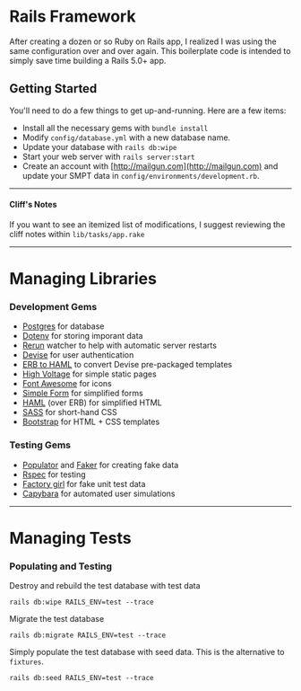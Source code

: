 # Rails Framework

After creating a dozen or so Ruby on Rails app, I realized I was using the same configuration over and over again. This boilerplate code is intended to simply save time building a Rails 5.0+ app.

## Getting Started

You'll need to do a few things to get up-and-running.  Here are a few items:

* Install all the necessary gems with ```bundle install```
* Modify ```config/database.yml``` with a new database name.
* Update your database with ```rails db:wipe```
* Start your web server with ```rails server:start```
* Create an account with [http://mailgun.com](http://mailgun.com) and update your SMPT data in ```config/environments/development.rb```.

---

#### Cliff's Notes

If you want to see an itemized list of modifications, I suggest reviewing the cliff notes within ```lib/tasks/app.rake```

---

# Managing Libraries

### Development Gems

- [Postgres](https://rubygems.org/gems/pg) for database
- [Dotenv](https://rubygems.org/gems/dotenv) for storing imporant data
- [Rerun](https://rubygems.org/gems/rerun/versions/0.11.0) watcher to help with automatic server restarts
- [Devise](https://rubygems.org/gems/devise) for user authentication
- [ERB to HAML](https://rubygems.org/gems/erb2haml) to convert Devise pre-packaged templates
- [High Voltage](https://rubygems.org/gems/high_voltage) for simple static pages
- [Font Awesome](https://rubygems.org/gems/font-awesome-rails) for icons
- [Simple Form](https://rubygems.org/gems/simple_form) for simplified forms
- [HAML](https://rubygems.org/gems/haml) (over ERB) for simplified HTML
- [SASS](https://rubygems.org/gems/sass-rails) for short-hand CSS
- [Bootstrap](https://rubygems.org/gems/bootstrap) for HTML + CSS templates


### Testing Gems

- [Populator](https://rubygems.org/gems/populator) and [Faker](https://rubygems.org/gems/faker) for creating fake data
- [Rspec](https://rubygems.org/gems/rspec) for testing
- [Factory girl](https://rubygems.org/gems/factory_girl_rails) for fake unit test data
- [Capybara](https://rubygems.org/gems/capybara) for automated user simulations


---


# Managing Tests

### Populating and Testing

Destroy and rebuild the test database with test data
```language-powerbash
rails db:wipe RAILS_ENV=test --trace
```

Migrate the test database
```language-powerbash
rails db:migrate RAILS_ENV=test --trace
```

Simply populate the test database with seed data. This is the alternative to ```fixtures```.
```language-powerbash
rails db:seed RAILS_ENV=test --trace
```


